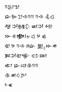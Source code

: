 <div class='block'>
<div class='line'>𒀀𒌨𒈠</div>
<div class='line'>𒇽𒌉𒋛𒈾𒀀𒀀 𒀀𒈾 𒆬𒌓</div>
<div class='line'>𒆷 𒋫𒉆𒁷 𒀜𒋫 𒅇</div>
<div class='line'>𒁍𒄴𒆟𒋙𒉡𒌓 𒃻 𒌗</div>
<div class='line'>𒊏 𒃻 𒀀𒈾 𒈗 𒅅𒁍𒌑</div>
<div class='line'>𒀉𒋫𒊏𒊍 𒌌𒌅</div>
<div class='line'>𒅗 𒇽𒀕𒆠𒀀𒀀</div>
<div class='line'>𒆠 𒅖𒄭𒂅</div>
<div class='line'>𒈨𒌍</div>
</div>
